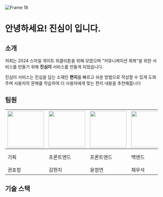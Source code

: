 ![Frame 18](https://github.com/user-attachments/assets/34e9f02e-3be5-45df-985a-60481928eaa3)
# 안녕하세요! 진심이 입니다.

## 소개

저희는 2024 스마일 게이트 위클리톤을 위해 모였으며 "커뮤니케이션 회복"을 위한 서비스를 만들기 위해 **진심이** 서비스를 만들게 되었습니다.

진심이 서비스는 진심을 담는 소재인 **편지**를 빠르고 쉬운 방법으로 작성할 수 있게 도와주며 사용자의 문체를 학습하여 더 사용자에게 맞는 편지 내용을 추천해줍니다

## 팀원

|<img src="https://github.com/user-attachments/assets/ddcceb4f-c2af-468d-a7b1-8704369b7e88" width="120"/>|<img src="https://github.com/user-attachments/assets/cd2dfd3a-9e42-4ddb-acaf-bd0539a353bd" width="120"/>|<img src="https://github.com/user-attachments/assets/e87d9edb-d461-4fe8-a3e5-1bd0c632c5dc" width="120"/>|<img src="https://github.com/user-attachments/assets/502591ee-09ac-4d3b-a4e8-ce5be5b92d0f" width="120"/>|<img src="https://github.com/user-attachments/assets/2353a6ec-2fa9-4927-b211-763f0b0126a0" width="120"/>|
|------|---|---|---|---|
|기획|프론트엔드|프론트엔드|백엔드|백엔드, LLM 엔지니어|
|권호정|김현지|윤정연|채우석|임호성|

## 기술 스택

<!--

**Here are some ideas to get you started:**

🙋‍♀️ A short introduction - what is your organization all about?
🌈 Contribution guidelines - how can the community get involved?
👩‍💻 Useful resources - where can the community find your docs? Is there anything else the community should know?
🍿 Fun facts - what does your team eat for breakfast?
🧙 Remember, you can do mighty things with the power of [Markdown](https://docs.github.com/github/writing-on-github/getting-started-with-writing-and-formatting-on-github/basic-writing-and-formatting-syntax)
-->
